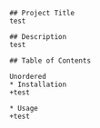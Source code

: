 
        ## Project Title
        test 
        
        ## Description 
        test
        
        ## Table of Contents

        Unordered
        * Installation
        +test

        * Usage
        +test